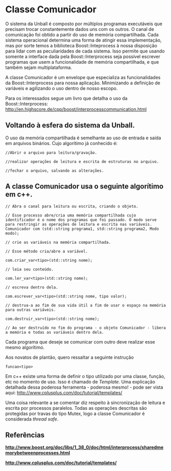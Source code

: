 # Classe Comunicador #

O sistema da Unball é composto por múltiplos programas executáveis que precisam trocar constantemente dados uns com os outros. O canal de comunicação foi obtido a partir do uso de memória compartilhada. Cada sistema operacional determina uma forma de atingir essa implementação, mas por sorte temos a biblioteca Boost::Inteprocess à nossa disposição para lidar com as peculiaridades de cada sistema. Isso permite que usando somente a interface dada pela Boost::Interprocess seja possível escrever programas que usem a funcionalidade de memória compartilhada, e que também sejam multiplataforma.

A classe Comunicador é um envelope que especializa as funcionalidades da Boost::Interprocess para nossa aplicação. Minimizando a definição de variáveis e agilizando o uso dentro de nosso escopo.

Para os interessados segue um livro que detalha o uso da Boost::Interprocess: http://en.highscore.de/cpp/boost/interprocesscommunication.html

## Voltando à esfera do sistema da Unball. ##

O uso da memória compartilhada é semelhante ao uso de entrada e saída em arquivos binários. Cujo algorítimo já conhecido é:
```
//Abrir o arquivo para leitura/gravação.

//realizar operações de leitura e escrita de estruturas no arquivo.

//fechar o arquivo, salvando as alterações.
```
## A classe Comunicador usa o seguinte algorítimo em c++. ##
```
// Abra o canal para leitura ou escrita, criando o objeto.

// Esse processo abre/cria uma memória compartilhada cujo identificador é o nome dos programas que foi passado. O modo serve para restringir as operações de leitura e escrita nas variáveis.
Comunicador com (std::string programa1, std::string programa2, Modo modo);

// crie as variáveis na memória compartilhada.

// Esse método cria/abre a variável.

com.criar_var<tipo>(std::string nome);

// leia seu conteúdo.

com.ler_var<tipo>(std::string nome);

// escreva dentro dela.

com.escrever_var<tipo>(std::string nome, tipo valor);

// destrua-a ao fim de sua vida útil a fim de usar o espaço na memória para outras variáveis.

com.destruir_var<tipo>(std::string nome);

// Ao ser destruído no fim do programa - o objeto Comunicador - libera a memória e todas as variáveis dentro dela.
```

Cada programa que deseje se comunicar com outro deve realizar esse mesmo algorítimo.

Aos novatos de plantão, quero ressaltar a seguinte instrução
```
funcao<tipo>
```

Em c++ existe uma forma de definir o tipo utilizado por uma classe, função, etc no momento de uso. Isso é chamado de _Template_. Uma explicação detalhada dessa poderosa ferramenta - poderosa mesmo! - pode ser vista aqui: http://www.cplusplus.com/doc/tutorial/templates/

Uma coisa relevante a se comentar diz respeito à sincronização de leitura e escrita por processos paralelos. Todas as operações descritas são protegidas por travas do tipo Mutex, logo a classe Comunicador é considerada _thread safe_.

## Referências ##

**http://www.boost.org/doc/libs/1_38_0/doc/html/interprocess/sharedmemorybetweenprocesses.html**

**http://www.cplusplus.com/doc/tutorial/templates/**

